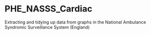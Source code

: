 # PHE_NASSS_Cardiac
Extracting and tidying up data from graphs in the National Ambulance Syndromic Surveillance System (England)

